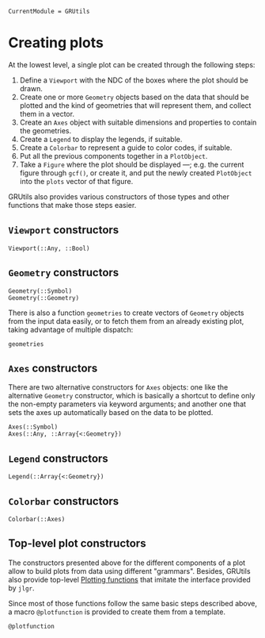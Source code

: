 ```@meta
CurrentModule = GRUtils
```
# Creating plots

At the lowest level, a single plot can be created through the following steps:

1. Define a `Viewport` with the NDC of the boxes where the plot should be drawn.
2. Create one or more `Geometry` objects based on the data that should be plotted and the kind of geometries that will represent them, and collect them in a vector.
3. Create an `Axes` object with suitable dimensions and properties to contain the geometries.
4. Create a `Legend` to display the legends, if suitable.
5. Create a `Colorbar` to represent a guide to color codes, if suitable.
6. Put all the previous components together in a `PlotObject`.
7. Take a `Figure` where the plot should be displayed —; e.g. the current figure through `gcf()`, or create it, and put the newly created `PlotObject` into the `plots` vector of that figure.

GRUtils also provides various constructors of those types and other functions that make those steps easier.

## `Viewport` constructors

```@docs
Viewport(::Any, ::Bool)
```

## `Geometry` constructors

```@docs
Geometry(::Symbol)
Geometry(::Geometry)
```

There is also a function `geometries` to create vectors of `Geometry` objects from the input data easily, or to fetch them from an already existing plot, taking advantage of multiple dispatch:

```@docs
geometries
```

## `Axes` constructors

There are two alternative constructors for `Axes` objects: one like the alternative `Geometry` constructor, which is basically a shortcut to define only the non-empty parameters via keyword arguments; and another one that sets the axes up automatically based on the data to be plotted.

```@docs
Axes(::Symbol)
Axes(::Any, ::Array{<:Geometry})
```

## `Legend` constructors

```@docs
Legend(::Array{<:Geometry})
```

## `Colorbar` constructors

```@docs
Colorbar(::Axes)
```

## Top-level plot constructors

The constructors presented above for the different components of a plot allow to build plots from data using different "grammars". Besides, GRUtils also provide top-level [Plotting functions](@ref) that imitate the interface provided by `jlgr`.

Since most of those functions follow the same basic steps described above, a macro `@plotfunction` is provided to create them from a template.

```@docs
@plotfunction
```
